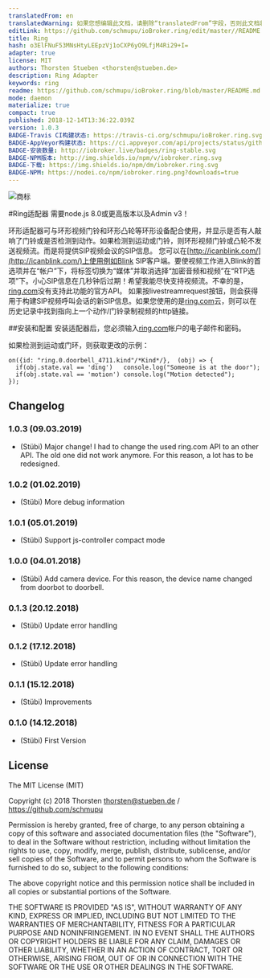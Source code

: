 ```yaml
---
translatedFrom: en
translatedWarning: 如果您想编辑此文档，请删除“translatedFrom”字段，否则此文档将再次自动翻译
editLink: https://github.com/schmupu/ioBroker.ring/edit/master//README.md
title: Ring
hash: o3ElFNuF53MNsHtyLEEpzVj1oCXP6yO9LfjM4Ri29+I=
adapter: true
license: MIT
authors: Thorsten Stueben <thorsten@stueben.de>
description: Ring Adapter
keywords: ring
readme: https://github.com/schmupu/ioBroker.ring/blob/master/README.md
mode: daemon
materialize: true
compact: true
published: 2018-12-14T13:36:22.039Z
version: 1.0.3
BADGE-Travis CI构建状态: https://travis-ci.org/schmupu/ioBroker.ring.svg?branch=master
BADGE-AppVeyor构建状态: https://ci.appveyor.com/api/projects/status/github/schmupu/ioBroker.ring?branch=master&svg=true
BADGE-安装数量: http://iobroker.live/badges/ring-stable.svg
BADGE-NPM版本: http://img.shields.io/npm/v/iobroker.ring.svg
BADGE-下载: https://img.shields.io/npm/dm/iobroker.ring.svg
BADGE-NPM: https://nodei.co/npm/iobroker.ring.png?downloads=true
---
```

![商标](zh-cn/adapterref/iobroker.ring/../../../en/adapterref/iobroker.ring/admin/ring.png)


#Ring适配器
需要node.js 8.0或更高版本以及Admin v3！

环形适配器可与环形视频门铃和环形凸轮等环形设备配合使用，并显示是否有人敲响了门铃或是否检测到动作。如果检测到运动或门铃，则环形视频门铃或凸轮不发送视频流。而是将提供SIP视频会议的SIP信息。
您可以在[http://icanblink.com/](http://icanblink.com/)上使用例如Blink SIP客户端。要使视频工作进入Blink的首选项并在“帐户”下，将标签切换为“媒体”并取消选择“加密音频和视频”在“RTP选项”下。小心SIP信息在几秒钟后过期！希望我能尽快支持视频流。不幸的是，[ring.com](https://ring.com)没有支持此功能的官方API。
如果按livestreamrequest按钮，则会获得用于构建SIP视频呼叫会话的新SIP信息。如果您使用的是[ring.com](https://ring.com)云，则可以在历史记录中找到指向上一个动作/门铃录制视频的http链接。

##安装和配置
安装适配器后，您必须输入[ring.com](https://ring.com)帐户的电子邮件和密码。

如果检测到运动或门环，则获取更改的示例：

```
on({id: "ring.0.doorbell_4711.kind"/*Kind*/},  (obj) => {
  if(obj.state.val == 'ding')   console.log("Someone is at the door");
  if(obj.state.val == 'motion') console.log("Motion detected");
});
```

## Changelog

### 1.0.3 (09.03.2019)
* (Stübi) Major change! I had to change the used ring.com API to an other API. The old one did not work anymore. For this reason, a lot has to be redesigned.  

### 1.0.2 (01.02.2019)
* (Stübi) More debug information 

### 1.0.1 (05.01.2019)
* (Stübi) Support js-controller compact mode 

### 1.0.0 (04.01.2018)
* (Stübi) Add camera device. For this reason, the device name changed from doorbot to doorbell.

### 0.1.3 (20.12.2018)
* (Stübi) Update error handling

### 0.1.2 (17.12.2018)
* (Stübi) Update error handling

### 0.1.1 (15.12.2018)
* (Stübi) Improvements

### 0.1.0 (14.12.2018)
* (Stübi) First Version

## License
The MIT License (MIT)

Copyright (c) 2018 Thorsten <thorsten@stueben.de> / <https://github.com/schmupu>

Permission is hereby granted, free of charge, to any person obtaining a copy
of this software and associated documentation files (the "Software"), to deal
in the Software without restriction, including without limitation the rights
to use, copy, modify, merge, publish, distribute, sublicense, and/or sell
copies of the Software, and to permit persons to whom the Software is
furnished to do so, subject to the following conditions:

The above copyright notice and this permission notice shall be included in
all copies or substantial portions of the Software.

THE SOFTWARE IS PROVIDED "AS IS", WITHOUT WARRANTY OF ANY KIND, EXPRESS OR
IMPLIED, INCLUDING BUT NOT LIMITED TO THE WARRANTIES OF MERCHANTABILITY,
FITNESS FOR A PARTICULAR PURPOSE AND NONINFRINGEMENT. IN NO EVENT SHALL THE
AUTHORS OR COPYRIGHT HOLDERS BE LIABLE FOR ANY CLAIM, DAMAGES OR OTHER
LIABILITY, WHETHER IN AN ACTION OF CONTRACT, TORT OR OTHERWISE, ARISING FROM,
OUT OF OR IN CONNECTION WITH THE SOFTWARE OR THE USE OR OTHER DEALINGS IN
THE SOFTWARE.